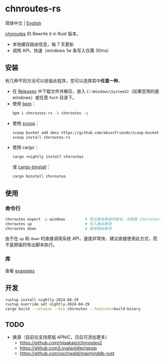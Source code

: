 # chnroutes-rs

简体中文 | [English](./README_en.md)

[chnroutes](https://github.com/fivesheep/chnroutes) 的 Rewrite it in Rust 版本。

- 本地缓存路由信息，每 7 天更新
- 调用 API，快速（windows 1w 条写入仅需 30ms）

## 安装

有几种不同方法可以安装此程序，您可以选择其中**任意一种**。

- 在 [Releases](https://github.com/lxl66566/chnroutes-rs/releases) 中下载文件并解压，放入 `C:\Windows\System32`（如果您用的是 windows）或任意 `Path` 目录下。
- 使用 [bpm](https://github.com/lxl66566/bpm)：
  ```sh
  bpm i chnroutes-rs -b chnroutes -q
  ```
- 使用 [scoop](https://scoop.sh/)：
  ```sh
  scoop bucket add absx https://github.com/absxsfriends/scoop-bucket
  scoop install chnroutes-rs
  ```
- 使用 cargo：
  ```sh
  cargo +nightly install chnroutes
  ```
  或 [cargo-binstall](https://github.com/cargo-bins/cargo-binstall)：
  ```sh
  cargo binstall chnroutes
  ```

## 使用

### 命令行

```sh
chnroutes export -p windows         # 导出路由表操作脚本，与原版 chnroutes.py 功能几乎一致（不推荐使用）
chnroutes up                        # 写入路由表项
chnroutes down                      # 移除路由表项
```

由于在 `up` 和 `down` 时直接调用系统 API，速度非常快，建议直接使用此方式，而不是原版的导出脚本执行。

### 库

查看 [examples](./examples)

## 开发

```sh
rustup install nightly-2024-04-29
rustup override set nightly-2024-04-29
cargo build --release --bin chnroutes --features=build-binary
```

## TODO

- 换源（目前仅支持原版 APNIC，日后可添加更多）
  - https://github.com/misakaio/chnroutes2
  - https://github.com/Loyalsoldier/geoip
  - https://github.com/oschwald/maxminddb-rust
